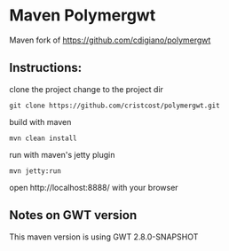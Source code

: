 # Maven Polymergwt

Maven fork of https://github.com/cdigiano/polymergwt 


## Instructions:

clone the project change to the project dir

```
git clone https://github.com/cristcost/polymergwt.git
```

build with maven
```
mvn clean install
```

run with maven's jetty plugin

```
mvn jetty:run
```

open http://localhost:8888/ with your browser


## Notes on GWT version 

This maven version is using GWT 2.8.0-SNAPSHOT



